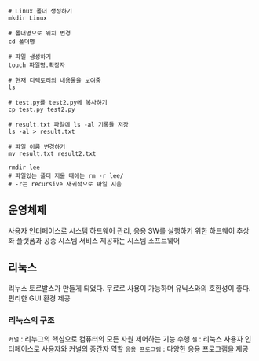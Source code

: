 ~~~shell
# Linux 폴더 생성하기
mkdir Linux

# 폴더명으로 위치 변경
cd 폴더명

# 파일 생성하기
touch 파일명.확장자

# 현재 디렉토리의 내용물을 보여줌
ls

# test.py를 test2.py에 복사하기
cp test.py test2.py

# result.txt 파일에 ls -al 기록들 저장
ls -al > result.txt

# 파일 이름 변경하기
mv result.txt result2.txt

rmdir lee
# 파일있는 폴더 지울 때에는 rm -r lee/
# -r는 recursive 재귀적으로 파일 지움
~~~

## 운영체제
사용자 인터페이스로 시스템 하드웨어 관리, 응용 SW를 실행하기 위한 하드웨어 추상화 플랫폼과 공종 시스템 서비스 제공하는 시스템 소프트웨어

## 리눅스
리누스 토르발스가 만들게 되었다.
무료로 사용이 가능하며 유닉스와의 호환성이 좋다.
편리한 GUI 환경 제공

### 리눅스의 구조
`커널` : 리누그의 핵심으로 컴퓨터의 모든 자원 제어하는 기능 수행
`셸` : 리눅스 사용자 인터페이스로 사용자와 커널의 중간자 역할
`응용 프로그램` : 다양한 응용 프로그램을 제공